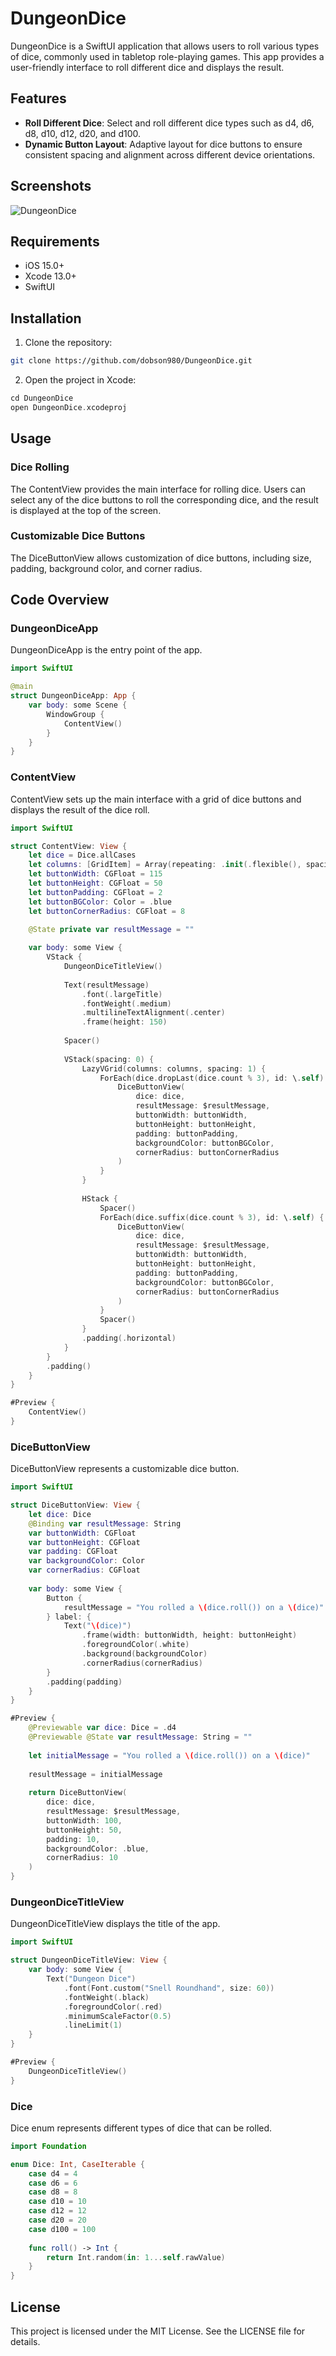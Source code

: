 # DungeonDice

DungeonDice is a SwiftUI application that allows users to roll various types of dice, commonly used in tabletop role-playing games. This app provides a user-friendly interface to roll different dice and displays the result.

## Features

- **Roll Different Dice**: Select and roll different dice types such as d4, d6, d8, d10, d12, d20, and d100.
- **Dynamic Button Layout**: Adaptive layout for dice buttons to ensure consistent spacing and alignment across different device orientations.

## Screenshots

![DungeonDice](screenshots/demo.gif)

## Requirements

- iOS 15.0+
- Xcode 13.0+
- SwiftUI

## Installation

1. Clone the repository:
```bash
git clone https://github.com/dobson980/DungeonDice.git
```

2. Open the project in Xcode:
```swift
cd DungeonDice
open DungeonDice.xcodeproj
```

## Usage

### Dice Rolling
The ContentView provides the main interface for rolling dice. Users can select any of the dice buttons to roll the corresponding dice, and the result is displayed at the top of the screen.

### Customizable Dice Buttons
The DiceButtonView allows customization of dice buttons, including size, padding, background color, and corner radius.

## Code Overview

### DungeonDiceApp
DungeonDiceApp is the entry point of the app.
```swift
import SwiftUI

@main
struct DungeonDiceApp: App {
    var body: some Scene {
        WindowGroup {
            ContentView()
        }
    }
}
```

### ContentView
ContentView sets up the main interface with a grid of dice buttons and displays the result of the dice roll.
```swift
import SwiftUI

struct ContentView: View {
    let dice = Dice.allCases
    let columns: [GridItem] = Array(repeating: .init(.flexible(), spacing: 0), count: 3)
    let buttonWidth: CGFloat = 115
    let buttonHeight: CGFloat = 50
    let buttonPadding: CGFloat = 2
    let buttonBGColor: Color = .blue
    let buttonCornerRadius: CGFloat = 8
    
    @State private var resultMessage = ""

    var body: some View {
        VStack {
            DungeonDiceTitleView()
            
            Text(resultMessage)
                .font(.largeTitle)
                .fontWeight(.medium)
                .multilineTextAlignment(.center)
                .frame(height: 150)
            
            Spacer()
            
            VStack(spacing: 0) {
                LazyVGrid(columns: columns, spacing: 1) {
                    ForEach(dice.dropLast(dice.count % 3), id: \.self) { dice in
                        DiceButtonView(
                            dice: dice,
                            resultMessage: $resultMessage,
                            buttonWidth: buttonWidth,
                            buttonHeight: buttonHeight,
                            padding: buttonPadding,
                            backgroundColor: buttonBGColor,
                            cornerRadius: buttonCornerRadius
                        )
                    }
                }
                
                HStack {
                    Spacer()
                    ForEach(dice.suffix(dice.count % 3), id: \.self) { dice in
                        DiceButtonView(
                            dice: dice,
                            resultMessage: $resultMessage,
                            buttonWidth: buttonWidth,
                            buttonHeight: buttonHeight,
                            padding: buttonPadding,
                            backgroundColor: buttonBGColor,
                            cornerRadius: buttonCornerRadius
                        )
                    }
                    Spacer()
                }
                .padding(.horizontal)
            }
        }
        .padding()
    }
}

#Preview {
    ContentView()
}
```

### DiceButtonView
DiceButtonView represents a customizable dice button.
```swift
import SwiftUI

struct DiceButtonView: View {
    let dice: Dice
    @Binding var resultMessage: String
    var buttonWidth: CGFloat
    var buttonHeight: CGFloat
    var padding: CGFloat
    var backgroundColor: Color
    var cornerRadius: CGFloat
    
    var body: some View {
        Button {
            resultMessage = "You rolled a \(dice.roll()) on a \(dice)"
        } label: {
            Text("\(dice)")
                .frame(width: buttonWidth, height: buttonHeight)
                .foregroundColor(.white)
                .background(backgroundColor)
                .cornerRadius(cornerRadius)
        }
        .padding(padding)
    }
}

#Preview {
    @Previewable var dice: Dice = .d4
    @Previewable @State var resultMessage: String = ""
    
    let initialMessage = "You rolled a \(dice.roll()) on a \(dice)"
    
    resultMessage = initialMessage
    
    return DiceButtonView(
        dice: dice,
        resultMessage: $resultMessage,
        buttonWidth: 100,
        buttonHeight: 50,
        padding: 10,
        backgroundColor: .blue,
        cornerRadius: 10
    )
}
```

### DungeonDiceTitleView
DungeonDiceTitleView displays the title of the app.
```swift
import SwiftUI

struct DungeonDiceTitleView: View {
    var body: some View {
        Text("Dungeon Dice")
            .font(Font.custom("Snell Roundhand", size: 60))
            .fontWeight(.black)
            .foregroundColor(.red)
            .minimumScaleFactor(0.5)
            .lineLimit(1)
    }
}

#Preview {
    DungeonDiceTitleView()
}
```

### Dice
Dice enum represents different types of dice that can be rolled.

```swift
import Foundation

enum Dice: Int, CaseIterable {
    case d4 = 4
    case d6 = 6
    case d8 = 8
    case d10 = 10
    case d12 = 12
    case d20 = 20
    case d100 = 100
    
    func roll() -> Int {
        return Int.random(in: 1...self.rawValue)
    }
}
```

## License
This project is licensed under the MIT License. See the LICENSE file for details.
